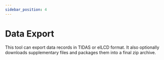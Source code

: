 ```yaml
---
sidebar_position: 4
---
```


# Data Export

This tool can export data records in TIDAS or eILCD format. It also optionally downloads supplementary files and packages them into a final zip archive.

<!-- Provide some examples? Such as what happens after running the tool -->
